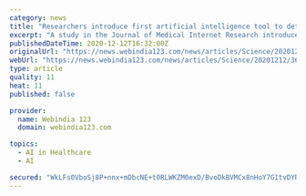 ```yaml
---
category: news
title: "Researchers introduce first artificial intelligence tool to detect COVID-19 probability"
excerpt: "A study in the Journal of Medical Internet Research introduced Biocogniv's new AI-COVID software that can easily predict the probability of COVID-19 infection. A team of researchers from the University of Vermont and Cedars-Sinai discovered high accuracy in predicting the probability of COVID-19 infection using routine blood tests,"
publishedDateTime: 2020-12-12T16:32:00Z
originalUrl: "https://news.webindia123.com/news/articles/Science/20201212/3673366.html"
webUrl: "https://news.webindia123.com/news/articles/Science/20201212/3673366.html"
type: article
quality: 11
heat: 11
published: false

provider:
  name: Webindia 123
  domain: webindia123.com

topics:
  - AI in Healthcare
  - AI

secured: "WkLFs0VboSj8P+nnx+mDbcNE+t0RLWKZM0exD/BvoDkBVMCx8nHoY7G1tvDYRotFtViO01MYhrJgjyReR38aZOmTf15aYr0HXEijxAkN/+FSBciYxkFMVjA37bOz01zWliBNKHazSTARO0lSQpFePYRqdKQSc8Ew/DToPAZaT7iH4HwfpK2LFVtjZwXU5GArdQwV0MSyB62qWRtLcaJ+q9yr4kO+RjzOpVc4agBMH46keB69ZKnuK+deNJUFKTefxdoSvf8lszdRn6XuSgO6J28FVkOCvfZfZQooIWLtT629km3vNE5uZMCojDQvGvQulI4QFo/lktM+UHSrss4aWmNW997B5losoe4uOMciz+I=;l9vhgLPadEYp2ZGo+KLDBw=="
---
```


